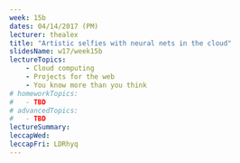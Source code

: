```yaml
---
week: 15b
dates: 04/14/2017 (PM)
lecturer: thealex
title: "Artistic selfies with neural nets in the cloud"
slidesName: w17/week15b
lectureTopics:
    - Cloud computing
    - Projects for the web
    - You know more than you think
# homeworkTopics:
#   - TBD
# advancedTopics:
#   - TBD
lectureSummary:
leccapWed:
leccapFri: LDRhyq
---
```

